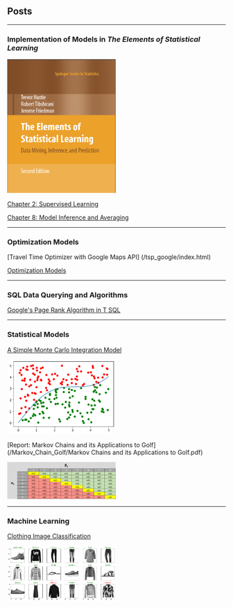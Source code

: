 ## Posts

---

### Implementation of Models in ***The Elements of Statistical Learning***

<img src="images/EOSL.png" alt="drawing" width="250"/>

[Chapter 2: Supervised Learning](/ElementsOfStatisticalLearning/Chapter2/ElementsOfStatisticalLearning2.html)


[Chapter 8: Model Inference and Averaging](/ElementsOfStatisticalLearning/Chapter8/EOSL_Ch8.html)

---
### Optimization Models

[Travel Time Optimizer with Google Maps API] (/tsp_google/index.html)

[Optimization Models](/optimization/index.html)

---

### SQL Data Querying and Algorithms

[Google's Page Rank Algorithm in T SQL](/PageRank/PageRank.md)

---

### Statistical Models

<a href="https://masonweld.github.io/MonteCarlo/index.html">A Simple Monte Carlo Integration Model</a>

<img src="images/output_16_0.png" alt="drawing" width="250"/>

[Report: Markov Chains and its Applications to Golf](/Markov_Chain_Golf/Markov Chains and its Applications to Golf.pdf)

<img src="images/markov.png" alt="drawing" width="250"/>

---

### Machine Learning

[Clothing Image Classification](/Image_ML/image_ml.md)

<img src="/images/output_17_0.png" alt="drawing" width="250"/>
